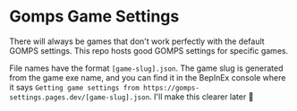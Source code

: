 # Gomps Game Settings

There will always be games that don't work perfectly with the default GOMPS settings. This repo hosts good GOMPS settings for specific games.

File names have the format `[game-slug].json`. The game slug is generated from the game exe name, and you can find it in the BepInEx console where it says `Getting game settings from https://gomps-settings.pages.dev/[game-slug].json`. I'll make this clearer later 🙏
